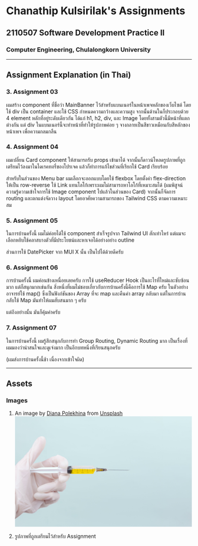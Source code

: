 # Chanathip Kulsirilak's Assignments

## 2110507 Software Development Practice II

### Computer Engineering, Chulalongkorn University

***

## Assignment Explanation (in Thai)

### 3. Assignment 03

ผมสร้าง component ที่ชื่อว่า MainBanner ไว้สำหรับแบนเนอร์ในหน้าเพจหลักของเว็บไซต์ โดยใช้ div เป็น container และใช้ CSS กำหนดความกว้างและความสูง จากนั้นด้านในก็ประกอบด้วย 4 element หลักที่อยู่ระดับเดียวกัน ได้แก่ h1, h2, div, และ Image โดยทั้งสามตัวนี้มีหน้าที่แตกต่างกัน แต่ div ในแบนเนอร์นี้จะทำหน้าที่ทำให้รูปภาพค่อย ๆ จางกลายเป็นสีขาวเหมือนกับสีหลักของหน้าเพจ เพื่อความกลมกลืน

### 4. Assignment 04

ผมเปลี่ยน Card component ให้สามารถรับ props เข้ามาได้ จากนั้นก็ดาวน์โหลดรูปภาพที่ถูกเตรียมไว้ลงมาในไดเรคทอรี่ของโปรเจค แล้วก็ทำการแก้ไขส่วนที่เรียกใช้ Card เรียบร้อย

สำหรับในส่วนของ Menu bar ผมเลือกจะออกแบบโดยใช้ flexbox โดยตั้งค่า flex-direction ให้เป็น row-reverse ใช้ Link แทนโลโก้เพราะผมไม่สามารถหาโลโก้ที่เหมาะสมได้ (ผมพิสูจน์ความรู้ความเข้าใจการใช้ Image component ไปแล้วในส่วนของ Card) จากนั้นก็จัดการ routing และตกแต่งจัดวาง layout โดยอาศัยความสามารถของ Tailwind CSS ตามความเหมาะสม

### 5. Assignment 05

ในการบ้านครั้งนี้ ผมไม่ค่อยได้ใช้ component สำเร็จรูปจาก Tailwind UI สักเท่าไหร่ แต่ผมจะเลือกหยิบใช้คลาสบางตัวที่มีประโยชน์และหาเจอได้อย่างอย่าง outline

ส่วนการใช้ DatePicker จาก MUI X นั้น เป็นไปได้ด้วยดีครับ

### 6. Assignment 06

การบ้านครั้งนี้ ผมค่อนข้างเหนื่อยเลยครับ การใช้ useReducer Hook เป็นอะไรที่ใหม่และซับซ้อนมาก แต่ก็สนุกมากเช่นกัน สิ่งหนึ่งที่ผมไม่ชอบเกี่ยวกับการบ้านครั้งนี้คือการใช้ Map ครับ ในตัวอย่าง อาจารย์ใช้ map() ซึ่งเป็นฟังก์ชันของ Array ที่จะ map และคืนค่า array กลับมา แต่ในการบ้านกลับใช้ Map มันทำให้ผมสับสนมาก ๆ ครับ

แต่ถึงอย่างนั้น มันก็คุ้มค่าครับ

### 7. Assignment 07

ในการบ้านครั้งนี้ ผมรู้สึกสนุกกับการทำ Group Routing, Dynamic Routing มาก เป็นเรื่องที่ผมมองว่าน่าสนใจและดูเจ๋งมาก เป็นอีกบทหนึ่งที่เรียนสนุกครับ

(ผมส่งการบ้านครั้งนี้ช้า เนื่องจากเข้าใจผิด)

***

## Assets

### Images

1. An image by [Diana Polekhina](https://unsplash.com/@diana_pole) from [Unsplash](https://unsplash.com)
![An image](public/images/diana-polekhina-ZBstHWt9vLc-unsplash.jpg)

2. รูปภาพที่ถูกเตรียมไว้สำหรับ Assignment